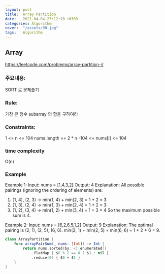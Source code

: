 ```yaml
---
layout: post
title:  Array Partition
date:   2021-04-04 23:12:10 +0300
categories: Algorithm
cover:  "/assets/08.jpg"
tags:   Algorithm
---
```



## Array
https://leetcode.com/problems/array-partition-i/


### 주요내용: 
SORT 로 문제풀기

### Rule:
가장 큰 정수 subarray 의 합을 구하여라

### Constraints:
1 <= n <= 104
nums.length == 2 * n
-104 <= nums[i] <= 104

### time complexity
O(n)

### Example
Example 1:
Input: nums = [1,4,3,2]
Output: 4
Explanation: All possible pairings (ignoring the ordering of elements) are:
1. (1, 4), (2, 3) -> min(1, 4) + min(2, 3) = 1 + 2 = 3
2. (1, 3), (2, 4) -> min(1, 3) + min(2, 4) = 1 + 2 = 3
3. (1, 2), (3, 4) -> min(1, 2) + min(3, 4) = 1 + 3 = 4
So the maximum possible sum is 4.

Example 2:
Input: nums = [6,2,6,5,1,2]
Output: 9
Explanation: The optimal pairing is (2, 1), (2, 5), (6, 6). min(2, 1) + min(2, 5) + min(6, 6) = 1 + 2 + 6 = 9.

```swift
class ArrayPartition {
    func arrayPairSum(_ nums: [Int]) -> Int {
        return nums.sorted(by: <).enumerated()
            .flatMap { $0 % 2 == 0 ? $1 : nil }
            .reduce(0) { $0 + $1 }
    }
}
```
